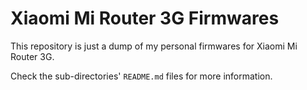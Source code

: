 # Xiaomi Mi Router 3G Firmwares

This repository is just a dump of my personal firmwares for Xiaomi Mi Router 3G.

Check the sub-directories' `README.md` files for more information.
